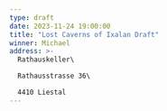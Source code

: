 ```yaml
---
type: draft
date: 2023-11-24 19:00:00
title: "Lost Caverns of Ixalan Draft"
winner: Michael
address: >-
  Rathauskeller\

  Rathausstrasse 36\

  4410 Liestal
---
```

